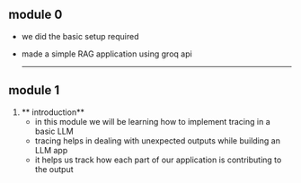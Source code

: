 ## module 0
 - we did the basic setup required
 - made a simple RAG application using groq api
  
    ---
   
## module 1 
1. ** introduction**
   - in this module we will be learning how to implement tracing in a basic LLM
   - tracing helps in dealing with unexpected outputs while building an LLM app
   - it helps us track how each part of our application is contributing to the output
      
